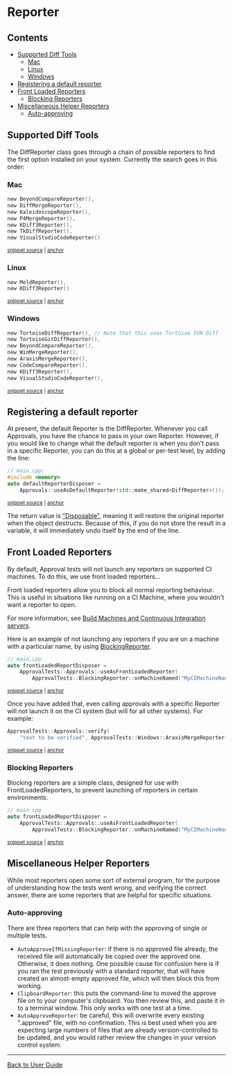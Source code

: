 <!--
GENERATED FILE - DO NOT EDIT
This file was generated by [MarkdownSnippets](https://github.com/SimonCropp/MarkdownSnippets).
Source File: /doc/mdsource/Reporters.source.md
To change this file edit the source file and then execute ./run_markdown_templates.sh.
-->

<a id="top"></a>

# Reporter


<!-- toc -->
## Contents

  * [Supported Diff Tools](#supported-diff-tools)
    * [Mac](#mac)
    * [Linux](#linux)
    * [Windows](#windows)
  * [Registering a default reporter](#registering-a-default-reporter)
  * [Front Loaded Reporters](#front-loaded-reporters)
    * [Blocking Reporters](#blocking-reporters)
  * [Miscellaneous Helper Reporters](#miscellaneous-helper-reporters)
    * [Auto-approving](#auto-approving)<!-- endtoc -->


## Supported Diff Tools

The DiffReporter class goes through a chain of possible reporters to find the first option installed on your system.
Currently the search goes in this order:

### Mac

<!-- snippet: mac_diff_reporters -->
<a id='snippet-mac_diff_reporters'/></a>
```h
new BeyondCompareReporter(),
new DiffMergeReporter(),
new KaleidoscopeReporter(),
new P4MergeReporter(),
new KDiff3Reporter(),
new TkDiffReporter(),
new VisualStudioCodeReporter()
```
<sup><a href='/ApprovalTests/reporters/MacReporters.h#L78-L86' title='File snippet `mac_diff_reporters` was extracted from'>snippet source</a> | <a href='#snippet-mac_diff_reporters' title='Navigate to start of snippet `mac_diff_reporters`'>anchor</a></sup>
<!-- endsnippet -->

### Linux

<!-- snippet: linux_diff_reporters -->
<a id='snippet-linux_diff_reporters'/></a>
```h
new MeldReporter(),
new KDiff3Reporter()
```
<sup><a href='/ApprovalTests/reporters/LinuxReporters.h#L34-L37' title='File snippet `linux_diff_reporters` was extracted from'>snippet source</a> | <a href='#snippet-linux_diff_reporters' title='Navigate to start of snippet `linux_diff_reporters`'>anchor</a></sup>
<!-- endsnippet -->

### Windows

<!-- snippet: windows_diff_reporters -->
<a id='snippet-windows_diff_reporters'/></a>
```h
new TortoiseDiffReporter(), // Note that this uses Tortoise SVN Diff
new TortoiseGitDiffReporter(),
new BeyondCompareReporter(),
new WinMergeReporter(),
new AraxisMergeReporter(),
new CodeCompareReporter(),
new KDiff3Reporter(),
new VisualStudioCodeReporter(),
```
<sup><a href='/ApprovalTests/reporters/WindowsReporters.h#L156-L165' title='File snippet `windows_diff_reporters` was extracted from'>snippet source</a> | <a href='#snippet-windows_diff_reporters' title='Navigate to start of snippet `windows_diff_reporters`'>anchor</a></sup>
<!-- endsnippet -->

## Registering a default reporter

At present, the default Reporter is the DiffReporter. Whenever you call Approvals, you have the chance to pass in your own Reporter. However, if you would like to change what the default reporter is when you don't pass in a specific Reporter, you can do this at a global or per-test level, by adding the line:

<!-- snippet: use_as_default_reporter_in_main -->
<a id='snippet-use_as_default_reporter_in_main'/></a>
```cpp
// main.cpp:
#include <memory>
auto defaultReporterDisposer =
    Approvals::useAsDefaultReporter(std::make_shared<DiffReporter>());
```
<sup><a href='/tests/Catch2_Tests/main.cpp#L18-L23' title='File snippet `use_as_default_reporter_in_main` was extracted from'>snippet source</a> | <a href='#snippet-use_as_default_reporter_in_main' title='Navigate to start of snippet `use_as_default_reporter_in_main`'>anchor</a></sup>
<!-- endsnippet -->

The return value is ["Disposable"](/doc/DisposableObjects.md#top), meaning it will restore the original reporter when the object destructs. Because of this, if you do not store the result in a variable, it will immediately undo itself by the end of the line.

## Front Loaded Reporters

By default, Approval tests will not launch any reporters on supported CI machines. To do this, we use front loaded reporters...

Front loaded reporters allow you to block all normal reporting behaviour. This is useful in situations like running on a CI Machine, where you wouldn't want a reporter to open.

For more information, see [Build Machines and Continuous Integration servers](/doc/BuildMachinesAndCI.md#top).

Here is an example of not launching any reporters if you are on a machine with a particular name, by using [BlockingReporter](https://github.com/approvals/ApprovalTests.cpp/blob/master/ApprovalTests/reporters/BlockingReporter.h).

<!-- snippet: do_not_report_on_named_machine -->
<a id='snippet-do_not_report_on_named_machine'/></a>
```cpp
// main.cpp
auto frontLoadedReportDisposer =
    ApprovalTests::Approvals::useAsFrontLoadedReporter(
        ApprovalTests::BlockingReporter::onMachineNamed("MyCIMachineName"));
```
<sup><a href='/examples/googletest_existing_main/main.cpp#L19-L24' title='File snippet `do_not_report_on_named_machine` was extracted from'>snippet source</a> | <a href='#snippet-do_not_report_on_named_machine' title='Navigate to start of snippet `do_not_report_on_named_machine`'>anchor</a></sup>
<!-- endsnippet -->

Once you have added that, even calling approvals with a specific Reporter will not launch it on the CI system (but will for all other systems). For example:

<!-- snippet: basic_approval_with_reporter -->
<a id='snippet-basic_approval_with_reporter'/></a>
```cpp
ApprovalTests::Approvals::verify(
    "text to be verified", ApprovalTests::Windows::AraxisMergeReporter());
```
<sup><a href='/examples/googletest_existing_main/GoogleTestApprovalsTests.cpp#L11-L14' title='File snippet `basic_approval_with_reporter` was extracted from'>snippet source</a> | <a href='#snippet-basic_approval_with_reporter' title='Navigate to start of snippet `basic_approval_with_reporter`'>anchor</a></sup>
<!-- endsnippet -->

### Blocking Reporters

Blocking reporters are a simple class, designed for use with FrontLoadedReporters, to prevent launching of reporters in certain environments.

<!-- snippet: do_not_report_on_named_machine -->
<a id='snippet-do_not_report_on_named_machine'/></a>
```cpp
// main.cpp
auto frontLoadedReportDisposer =
    ApprovalTests::Approvals::useAsFrontLoadedReporter(
        ApprovalTests::BlockingReporter::onMachineNamed("MyCIMachineName"));
```
<sup><a href='/examples/googletest_existing_main/main.cpp#L19-L24' title='File snippet `do_not_report_on_named_machine` was extracted from'>snippet source</a> | <a href='#snippet-do_not_report_on_named_machine' title='Navigate to start of snippet `do_not_report_on_named_machine`'>anchor</a></sup>
<!-- endsnippet -->

## Miscellaneous Helper Reporters

While most reporters open some sort of external program, for the purpose of understanding how the tests went wrong, and verifying the correct answer, there are some reporters that are helpful for specific situations.

### Auto-approving

There are three reporters that can help with the approving of single or multiple tests.

* `AutoApproveIfMissingReporter`: if there is no approved file already, the received file will automatically be copied over the approved one. Otherwise, it does nothing. One possible cause for confusion here is if you ran the test previously with a standard reporter, that will have created an almost-empty approved file, which will then block this from working.
* `ClipboardReporter`: this puts the command-line to moved the approve file on to your computer's clipboard. You then review this, and paste it in to a terminal window. This only works with one test at a time.
* `AutoApproveReporter`: be careful, this will overwrite every existing ".approved" file, with no confirmation. This is best used when you are expecting large numbers of files that are already version-controlled to be updated, and you would rather review the changes in your version control system. 


---

[Back to User Guide](/doc/README.md#top)
